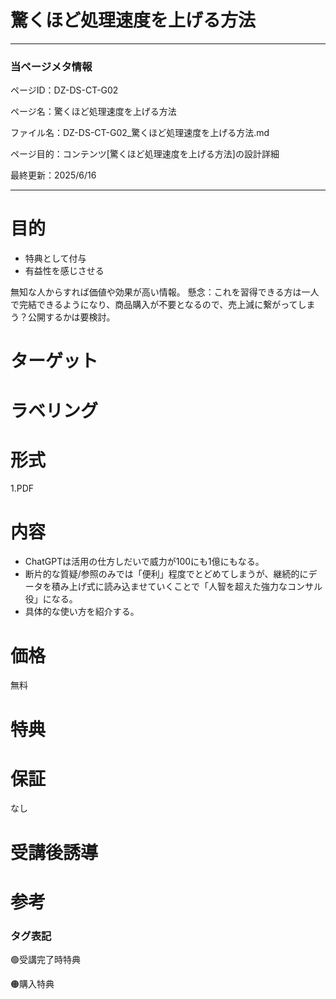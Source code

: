 # 驚くほど処理速度を上げる方法

---

### 当ページメタ情報

ページID：DZ-DS-CT-G02

ページ名：驚くほど処理速度を上げる方法

ファイル名：DZ-DS-CT-G02_驚くほど処理速度を上げる方法.md

ページ目的：コンテンツ[驚くほど処理速度を上げる方法]の設計詳細

最終更新：2025/6/16

---

# 目的

- 特典として付与
- 有益性を感じさせる

無知な人からすれば価値や効果が高い情報。
懸念：これを習得できる方は一人で完結できるようになり、商品購入が不要となるので、売上減に繋がってしまう？公開するかは要検討。

# ターゲット

# ラベリング

# 形式

1.PDF

# 内容

- ChatGPTは活用の仕方しだいで威力が100にも1億にもなる。
- 断片的な質疑/参照のみでは「便利」程度でとどめてしまうが、継続的にデータを積み上げ式に読み込ませていくことで「人智を超えた強力なコンサル役」になる。
- 具体的な使い方を紹介する。

# 価格

無料

# 特典

# 保証

なし

# 受講後誘導

# 参考

### タグ表記

🟢受講完了時特典

🟠購入特典